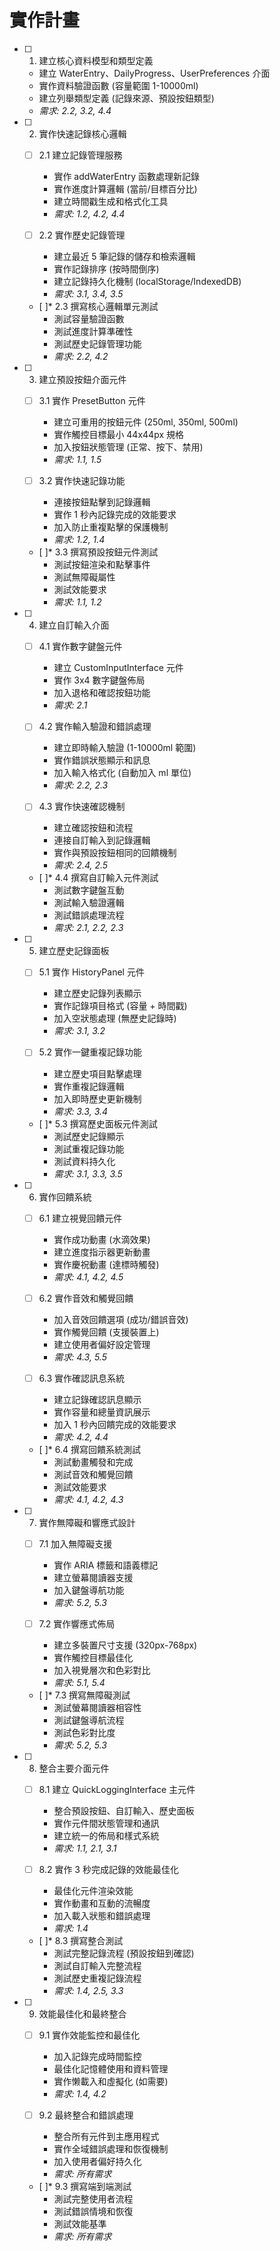 # 實作計畫

- [ ] 1. 建立核心資料模型和類型定義
  - 建立 WaterEntry、DailyProgress、UserPreferences 介面
  - 實作資料驗證函數 (容量範圍 1-10000ml)
  - 建立列舉類型定義 (記錄來源、預設按鈕類型)
  - _需求: 2.2, 3.2, 4.4_

- [ ] 2. 實作快速記錄核心邏輯
  - [ ] 2.1 建立記錄管理服務
    - 實作 addWaterEntry 函數處理新記錄
    - 實作進度計算邏輯 (當前/目標百分比)
    - 建立時間戳生成和格式化工具
    - _需求: 1.2, 4.2, 4.4_
  
  - [ ] 2.2 實作歷史記錄管理
    - 建立最近 5 筆記錄的儲存和檢索邏輯
    - 實作記錄排序 (按時間倒序)
    - 建立記錄持久化機制 (localStorage/IndexedDB)
    - _需求: 3.1, 3.4, 3.5_
  
  - [ ]* 2.3 撰寫核心邏輯單元測試
    - 測試容量驗證函數
    - 測試進度計算準確性
    - 測試歷史記錄管理功能
    - _需求: 2.2, 4.2_

- [ ] 3. 建立預設按鈕介面元件
  - [ ] 3.1 實作 PresetButton 元件
    - 建立可重用的按鈕元件 (250ml, 350ml, 500ml)
    - 實作觸控目標最小 44x44px 規格
    - 加入按鈕狀態管理 (正常、按下、禁用)
    - _需求: 1.1, 1.5_
  
  - [ ] 3.2 實作快速記錄功能
    - 連接按鈕點擊到記錄邏輯
    - 實作 1 秒內記錄完成的效能要求
    - 加入防止重複點擊的保護機制
    - _需求: 1.2, 1.4_
  
  - [ ]* 3.3 撰寫預設按鈕元件測試
    - 測試按鈕渲染和點擊事件
    - 測試無障礙屬性
    - 測試效能要求
    - _需求: 1.1, 1.2_

- [ ] 4. 建立自訂輸入介面
  - [ ] 4.1 實作數字鍵盤元件
    - 建立 CustomInputInterface 元件
    - 實作 3x4 數字鍵盤佈局
    - 加入退格和確認按鈕功能
    - _需求: 2.1_
  
  - [ ] 4.2 實作輸入驗證和錯誤處理
    - 建立即時輸入驗證 (1-10000ml 範圍)
    - 實作錯誤狀態顯示和訊息
    - 加入輸入格式化 (自動加入 ml 單位)
    - _需求: 2.2, 2.3_
  
  - [ ] 4.3 實作快速確認機制
    - 建立確認按鈕和流程
    - 連接自訂輸入到記錄邏輯
    - 實作與預設按鈕相同的回饋機制
    - _需求: 2.4, 2.5_
  
  - [ ]* 4.4 撰寫自訂輸入元件測試
    - 測試數字鍵盤互動
    - 測試輸入驗證邏輯
    - 測試錯誤處理流程
    - _需求: 2.1, 2.2, 2.3_

- [ ] 5. 建立歷史記錄面板
  - [ ] 5.1 實作 HistoryPanel 元件
    - 建立歷史記錄列表顯示
    - 實作記錄項目格式 (容量 + 時間戳)
    - 加入空狀態處理 (無歷史記錄時)
    - _需求: 3.1, 3.2_
  
  - [ ] 5.2 實作一鍵重複記錄功能
    - 建立歷史項目點擊處理
    - 實作重複記錄邏輯
    - 加入即時歷史更新機制
    - _需求: 3.3, 3.4_
  
  - [ ]* 5.3 撰寫歷史面板元件測試
    - 測試歷史記錄顯示
    - 測試重複記錄功能
    - 測試資料持久化
    - _需求: 3.1, 3.3, 3.5_

- [ ] 6. 實作回饋系統
  - [ ] 6.1 建立視覺回饋元件
    - 實作成功動畫 (水滴效果)
    - 建立進度指示器更新動畫
    - 實作慶祝動畫 (達標時觸發)
    - _需求: 4.1, 4.2, 4.5_
  
  - [ ] 6.2 實作音效和觸覺回饋
    - 加入音效回饋選項 (成功/錯誤音效)
    - 實作觸覺回饋 (支援裝置上)
    - 建立使用者偏好設定管理
    - _需求: 4.3, 5.5_
  
  - [ ] 6.3 實作確認訊息系統
    - 建立記錄確認訊息顯示
    - 實作容量和總量資訊展示
    - 加入 1 秒內回饋完成的效能要求
    - _需求: 4.2, 4.4_
  
  - [ ]* 6.4 撰寫回饋系統測試
    - 測試動畫觸發和完成
    - 測試音效和觸覺回饋
    - 測試效能要求
    - _需求: 4.1, 4.2, 4.3_

- [ ] 7. 實作無障礙和響應式設計
  - [ ] 7.1 加入無障礙支援
    - 實作 ARIA 標籤和語義標記
    - 建立螢幕閱讀器支援
    - 加入鍵盤導航功能
    - _需求: 5.2, 5.3_
  
  - [ ] 7.2 實作響應式佈局
    - 建立多裝置尺寸支援 (320px-768px)
    - 實作觸控目標最佳化
    - 加入視覺層次和色彩對比
    - _需求: 5.1, 5.4_
  
  - [ ]* 7.3 撰寫無障礙測試
    - 測試螢幕閱讀器相容性
    - 測試鍵盤導航流程
    - 測試色彩對比度
    - _需求: 5.2, 5.3_

- [ ] 8. 整合主要介面元件
  - [ ] 8.1 建立 QuickLoggingInterface 主元件
    - 整合預設按鈕、自訂輸入、歷史面板
    - 實作元件間狀態管理和通訊
    - 建立統一的佈局和樣式系統
    - _需求: 1.1, 2.1, 3.1_
  
  - [ ] 8.2 實作 3 秒完成記錄的效能最佳化
    - 最佳化元件渲染效能
    - 實作動畫和互動的流暢度
    - 加入載入狀態和錯誤處理
    - _需求: 1.4_
  
  - [ ]* 8.3 撰寫整合測試
    - 測試完整記錄流程 (預設按鈕到確認)
    - 測試自訂輸入完整流程
    - 測試歷史重複記錄流程
    - _需求: 1.4, 2.5, 3.3_

- [ ] 9. 效能最佳化和最終整合
  - [ ] 9.1 實作效能監控和最佳化
    - 加入記錄完成時間監控
    - 最佳化記憶體使用和資料管理
    - 實作懒載入和虛擬化 (如需要)
    - _需求: 1.4, 4.2_
  
  - [ ] 9.2 最終整合和錯誤處理
    - 整合所有元件到主應用程式
    - 實作全域錯誤處理和恢復機制
    - 加入使用者偏好持久化
    - _需求: 所有需求_
  
  - [ ]* 9.3 撰寫端到端測試
    - 測試完整使用者流程
    - 測試錯誤情境和恢復
    - 測試效能基準
    - _需求: 所有需求_